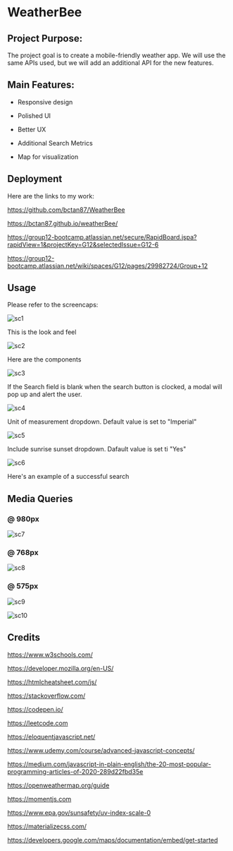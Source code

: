 # WeatherBee

## Project Purpose:

The project goal is to create a mobile-friendly weather app. We will use the same APIs used, but we will add an additional API for the new features.

## Main Features:

- Responsive design

- Polished UI

- Better UX

- Additional Search Metrics

- Map for visualization 

## Deployment

Here are the links to my work:

https://github.com/bctan87/WeatherBee

https://bctan87.github.io/weatherBee/

https://group12-bootcamp.atlassian.net/secure/RapidBoard.jspa?rapidView=1&projectKey=G12&selectedIssue=G12-6

https://group12-bootcamp.atlassian.net/wiki/spaces/G12/pages/29982724/Group+12

## Usage

Please refer to the screencaps:

![sc1](/assets/images/sc1.png)

This is the look and feel

![sc2](/assets/images/sc2.png)

Here are the components

![sc3](/assets/images/sc3.png)

If the Search field is blank when the search button is clocked, a modal will pop up and alert the user.

![sc4](/assets/images/sc4.png)

Unit of measurement dropdown. Default value is set to "Imperial"

![sc5](/assets/images/sc5.png)

Include sunrise sunset dropdown. Dafault value is set ti "Yes"

![sc6](/assets/images/sc6.png)

Here's an example of a successful search


## Media Queries 

### @ 980px
![sc7](/assets/images/sc7.png)

### @ 768px
![sc8](/assets/images/sc8.png)

### @ 575px
![sc9](/assets/images/sc9.png)

![sc10](/assets/images/sc10.png)

## Credits 

https://www.w3schools.com/

https://developer.mozilla.org/en-US/

https://htmlcheatsheet.com/js/

https://stackoverflow.com/

https://codepen.io/

https://leetcode.com

https://eloquentjavascript.net/

https://www.udemy.com/course/advanced-javascript-concepts/

https://medium.com/javascript-in-plain-english/the-20-most-popular-programming-articles-of-2020-289d22fbd35e

https://openweathermap.org/guide

https://momentjs.com

https://www.epa.gov/sunsafety/uv-index-scale-0

https://materializecss.com/

https://developers.google.com/maps/documentation/embed/get-started
